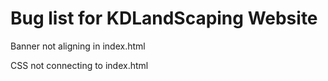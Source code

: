 # Bug list for KDLandScaping Website

Banner not aligning in index.html

CSS not connecting to index.html